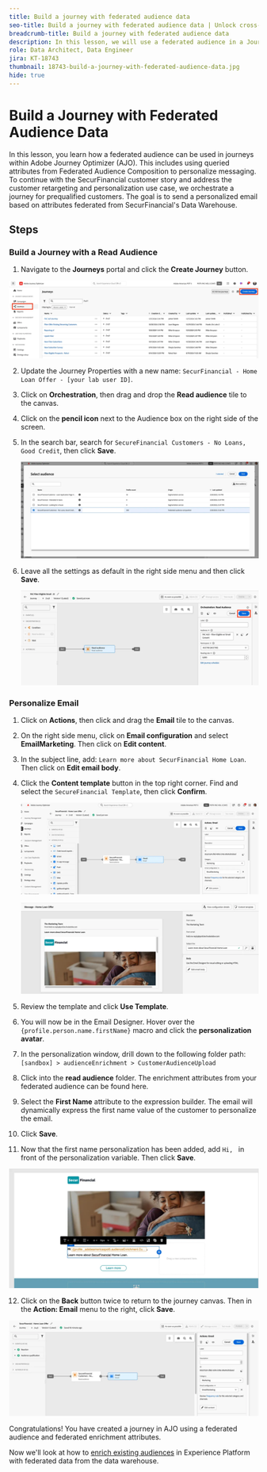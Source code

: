 ```yaml
---
title: Build a journey with federated audience data
seo-title: Build a journey with federated audience data | Unlock cross-channel insights with Federated Audience Composition
breadcrumb-title: Build a journey with federated audience data
description: In this lesson, we will use a federated audience in a Journey Optimizer journey.
role: Data Architect, Data Engineer
jira: KT-18743
thumbnail: 18743-build-a-journey-with-federated-audience-data.jpg
hide: true
---
```


# Build a Journey with Federated Audience Data

In this lesson, you learn how a federated audience can be used in journeys within Adobe Journey Optimizer (AJO). This includes using queried attributes from Federated Audience Composition to personalize messaging. To continue with the SecurFinancial customer story and address the customer retargeting and personalization use case, we orchestrate a journey for prequalified customers. The goal is to send a personalized email based on attributes federated from SecurFinancial's Data Warehouse.

## Steps

### Build a Journey with a Read Audience

1. Navigate to the **Journeys** portal and click the **Create Journey** button.

![create-a-journey](assets/create-journey.png)

2. Update the Journey Properties with a new name: `SecurFinancial - Home Loan Offer - [your lab user ID]`.

3. Click on **Orchestration**, then drag and drop the **Read audience** tile to the canvas.

4. Click on the **pencil icon** next to the Audience box on the right side of the screen.

5. In the search bar, search for `SecureFinancial Customers - No Loans, Good Credit`, then click **Save**.

    ![create-a-journey](assets/select-audience.png)

6. Leave all the settings as default in the right side menu and then click **Save**.

    ![save-audience-settings](assets/save-audience-settings.png)

### Personalize Email

1. Click on **Actions**, then click and drag the **Email** tile to the canvas.

2. On the right side menu, click on **Email configuration** and select **EmailMarketing**. Then click on **Edit content**.

3. In the subject line, add: `Learn more about SecurFinancial Home Loan`. Then click on **Edit email body**.

4. Click the **Content template** button in the top right corner. Find and select the `SecureFinancial Template`, then click **Confirm**.

    ![journey-email-config](assets/journey-email-config.png)

    ![journey-email-confirm](assets/journey-email-confirm.png)

5. Review the template and click **Use Template**.

6. You will now be in the Email Designer. Hover over the `{profile.person.name.firstName}` macro and click the **personalization avatar**.

7. In the personalization window, drill down to the following folder path: `[sandbox] > audienceEnrichment > CustomerAudienceUpload`

8. Click into the **read audience** folder. The enrichment attributes from your federated audience can be found here.

9. Select the **First Name** attribute to the expression builder. The email will dynamically express the first name value of the customer to personalize the email.

10. Click **Save**.

11. Now that the first name personalization has been added, add `Hi, ` in front of the personalization variable. Then click **Save**.

 ![journey-email-save](assets/journey-email-save.png)

12. Click on the **Back** button twice to return to the journey canvas. Then in the **Action: Email** menu to the right, click **Save**.

 ![save-final-journey](assets/save-final-journey.png)    

Congratulations! You have created a journey in AJO using a federated audience and federated enrichment attributes. 

Now we'll look at how to [enrich existing audiences](audience-enrichment-demo.md) in Experience Platform with federated data from the data warehouse.
